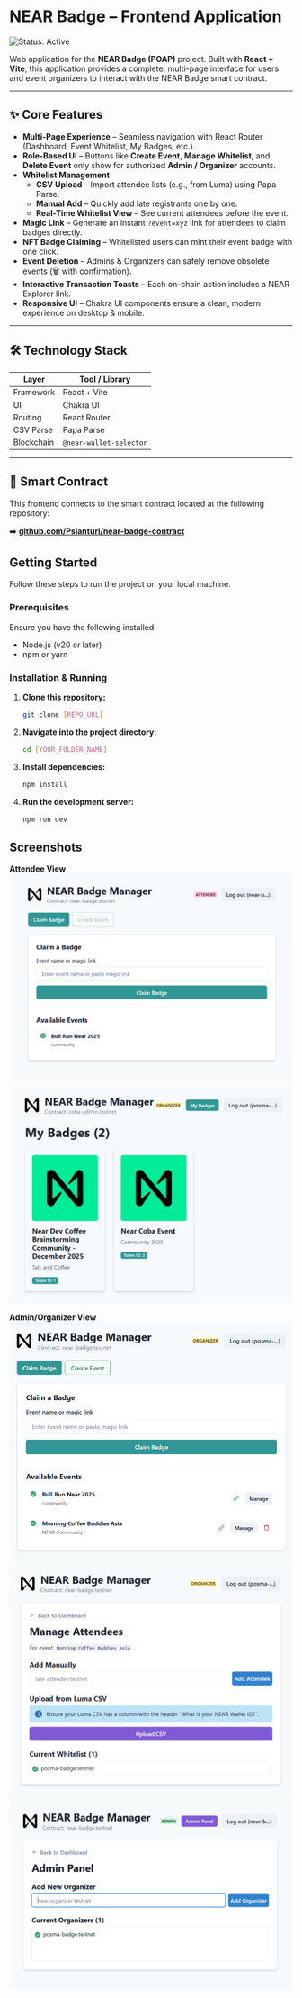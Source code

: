 # NEAR Badge – Frontend Application

![Status: Active](https://img.shields.io/badge/status-active-success.svg)

Web application for the **NEAR Badge (POAP)** project. Built with **React + Vite**, this application provides a complete, multi-page interface for users and event organizers to interact with the NEAR Badge smart contract.

---

## ✨ Core Features

- **Multi-Page Experience** – Seamless navigation with React Router (Dashboard, Event Whitelist, My Badges, etc.).
- **Role-Based UI** – Buttons like **Create Event**, **Manage Whitelist**, and **Delete Event** only show for authorized **Admin / Organizer** accounts.
- **Whitelist Management**
  - **CSV Upload** – Import attendee lists (e.g., from Luma) using Papa Parse.
  - **Manual Add** – Quickly add late registrants one by one.
  - **Real-Time Whitelist View** – See current attendees before the event.
- **Magic Link** – Generate an instant `?event=xyz` link for attendees to claim badges directly.
- **NFT Badge Claiming** – Whitelisted users can mint their event badge with one click.
- **Event Deletion** – Admins & Organizers can safely remove obsolete events (🗑️ with confirmation).
- **Interactive Transaction Toasts** – Each on-chain action includes a NEAR Explorer link.
- **Responsive UI** – Chakra UI components ensure a clean, modern experience on desktop & mobile.

---

## 🛠 Technology Stack

| Layer      | Tool / Library |
|------------|----------------|
| Framework  | React + Vite   |
| UI         | Chakra UI      |
| Routing    | React Router   |
| CSV Parse  | Papa Parse     |
| Blockchain | `@near-wallet-selector` |

---

## 🔗 Smart Contract

This frontend connects to the smart contract located at the following repository:

➡️ **[github.com/Psianturi/near-badge-contract](https://github.com/Psianturi/near-badge-contract)**


## Getting Started

Follow these steps to run the project on your local machine.

### Prerequisites

Ensure you have the following installed:
-   Node.js (v20 or later)
-   npm or yarn

### Installation & Running

1.  **Clone this repository:**
    ```bash
    git clone [REPO_URL]
    ```

2.  **Navigate into the project directory:**
    ```bash
    cd [YOUR_FOLDER_NAME]
    ```

3.  **Install dependencies:**
    ```bash
    npm install
    ```

4.  **Run the development server:**
    ```bash
    npm run dev
    ```

## Screenshots

**Attendee View**
![alt text](image-2.png)
![alt text](image-5.png)

**Admin/Organizer View**
![alt text](image-4.png)
![alt text](image-3.png)
![alt text](image.png)